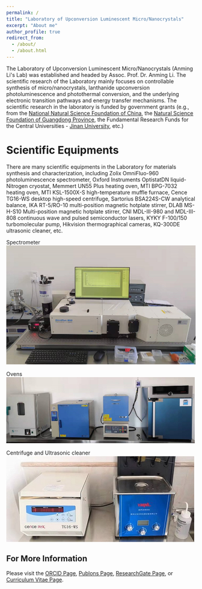 ```yaml
---
permalink: /
title: "Laboratory of Upconversion Luminescent Micro/Nanocrystals"
excerpt: "About me"
author_profile: true
redirect_from: 
  - /about/
  - /about.html
---
```


The Laboratory of Upconversion Luminescent Micro/Nanocrystals (Anming Li's Lab) was established and headed by Assoc. Prof. Dr. Anming Li. The scientific research of the Laboratory mainly focuses on controllable synthesis of micro/nanocrystals, lanthanide upconversion photoluminescence and photothermal conversion, and the underlying electronic transition pathways and energy transfer mechanisms. The scientific research in the laboratory is funded by government grants (e.g., from the [National Natural Science Foundation of China](https://www.nsfc.gov.cn/english/site_1/index.html), the [Natural Science Foundation of Guangdong Province](http://gdstc.gd.gov.cn/), the Fundamental Research Funds for the Central Universities - [Jinan University](https://www.jnu.edu.cn/), etc.)

Scientific Equipments
======
There are many scientific equipments in the Laboratory for materials synthesis and characterization, including Zolix OmniFluo-960 photoluminescence spectrometer, Oxford Instruments OptistatDN liquid-Nitrogen cryostat, Memmert UN55 Plus heating oven, MTI BPG-7032 heating oven, MTI KSL-1500X-S high-temperature muffle furnace, Cence TG16-WS desktop high-speed centrifuge, Sartorius BSA224S-CW analytical balance, IKA RT-5/RO-10 multi-position magnetic hotplate stirrer, DLAB MS-H-S10 Multi-position magnetic hotplate stirrer, CNI MDL-III-980 and MDL-III-808 continuous wave and pulsed semiconductor lasers, KYKY F-100/150 turbomolecular pump, Hikvision thermographical cameras, KQ-300DE ultrasonic cleaner, etc.

Spectrometer
![Spectrometer](/images/spectrometer.jpg)

Ovens
![Ovens](/images/ovens.jpg)

Centrifuge and Ultrasonic cleaner
![Centrifuge](/images/centrifugate.jpg)

For More Information
------
Please visit the [ORCID Page](https://orcid.org/0000-0003-1344-3460), [Publons Page](https://publons.com/researcher/4671788/anming-li/), [ResearchGate Page](https://www.researchgate.net/profile/Anming-Li), or [Curriculum Vitae Page](/cv/). 